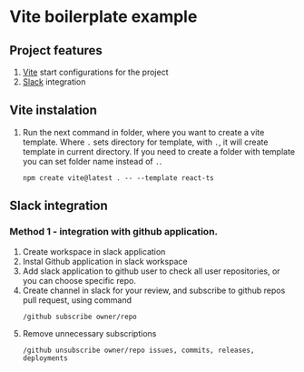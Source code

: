 # Vite boilerplate example

## Project features
1. [Vite](https://vitejs.dev/guide/) start configurations for the project
2. [Slack](https://slack.github.com/) integration

## Vite instalation
1. Run the next command in folder, where you want to create a vite template. Where `.` sets directory for template, with `.`, it will create template in current directory. If you need to create a folder with template you can set folder name instead of `.`.
    ```
    npm create vite@latest . -- --template react-ts
    ```

## Slack integration

### Method 1 - integration with github application.
1. Create workspace in slack application
2. Instal Github application in slack workspace
3. Add slack application to github user to check all user repositories, or you can choose specific repo.
4. Create channel in slack for your review, and subscribe to github repos pull request, using command
    ```
    /github subscribe owner/repo
    ```
5. Remove unnecessary subscriptions
    ```
    /github unsubscribe owner/repo issues, commits, releases, deployments
    ```